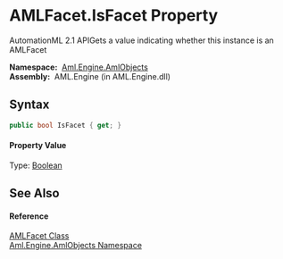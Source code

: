 AMLFacet.IsFacet Property
=========================
AutomationML 2.1 APIGets a value indicating whether this instance is an AMLFacet

  **Namespace:**  [Aml.Engine.AmlObjects][1]  
  **Assembly:**  AML.Engine (in AML.Engine.dll)

Syntax
------

```csharp
public bool IsFacet { get; }
```

#### Property Value
Type: [Boolean][2]

See Also
--------

#### Reference
[AMLFacet Class][3]  
[Aml.Engine.AmlObjects Namespace][1]  

[1]: ../README.md
[2]: https://docs.microsoft.com/dotnet/api/system.boolean
[3]: README.md
[4]: https://www.automationml.org
[5]: ../../icons/logoShade.png